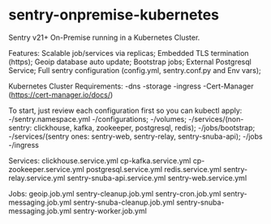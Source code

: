 # sentry-onpremise-kubernetes
Sentry v21+ On-Premise running in a Kubernetes Cluster.

Features:
Scalable job/services via replicas;
Embedded TLS termination (https);
Geoip database auto update;
Bootstrap jobs;
External Postgresql Service;
Full sentry configuration (config.yml, sentry.conf.py and Env vars);

Kubernetes Cluster Requirements:
-dns
-storage
-ingress
-Cert-Manager (https://cert-manager.io/docs/)

To start, just review each configuration first so you can kubectl apply:
-/sentry.namespace.yml
-/configurations;
-/volumes;
-/services/(non-sentry: clickhouse, kafka, zookeeper, postgresql, redis);
-/jobs/bootstrap;
-/services/(sentry ones: sentry-web, sentry-relay, sentry-snuba-api);
-/jobs
-/ingress

Services:
clickhouse.service.yml
cp-kafka.service.yml
cp-zookeeper.service.yml
postgresql.service.yml
redis.service.yml
sentry-relay.service.yml
sentry-snuba-api.service.yml
sentry-web.service.yml

Jobs:
geoip.job.yml
sentry-cleanup.job.yml
sentry-cron.job.yml
sentry-messaging.job.yml
sentry-snuba-cleanup.job.yml
sentry-snuba-messaging.job.yml
sentry-worker.job.yml


